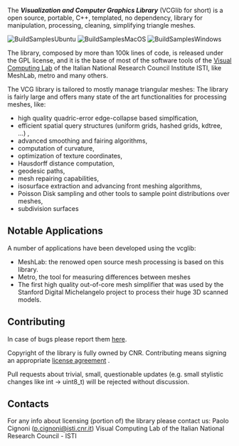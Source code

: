 The **_Visualization and Computer Graphics Library_** (VCGlib for short) is a open source, portable, C++, templated, no dependency, library for manipulation, processing, cleaning, simplifying triangle meshes.

![BuildSamplesUbuntu](https://github.com/cnr-isti-vclab/vcglib/workflows/BuildSamplesUbuntu/badge.svg)
![BuildSamplesMacOS](https://github.com/cnr-isti-vclab/vcglib/workflows/BuildSamplesMacOS/badge.svg)
![BuildSamplesWindows](https://github.com/cnr-isti-vclab/vcglib/workflows/BuildSamplesWindows/badge.svg)

The library, composed by more than 100k lines of code, is released under the GPL license, and it is the base of most of the software tools of the [Visual Computing Lab](http://vcg.isti.cnr.it) of the Italian National Research Council Institute ISTI, like MeshLab, metro and many others.

The VCG library is tailored to mostly manage triangular meshes: The library is fairly large and offers many state of the art functionalities for processing meshes, like:

- high quality quadric-error edge-collapse based simplfication,
- efficient spatial query structures (uniform grids, hashed grids, kdtree, ...) ,
- advanced smoothing and fairing algorithms,
- computation of curvature,
- optimization of texture coordinates,
- Hausdorff distance computation,
- geodesic paths,
- mesh repairing capabilities,
- isosurface extraction and advancing front meshing algorithms,
- Poisson Disk sampling and other tools to sample point distributions over meshes,
- subdivision surfaces

## Notable Applications

A number of applications have been developed using the vcglib:

- MeshLab: the renowed open source mesh processing is based on this library.
- Metro, the tool for measuring differences between meshes
- The first high quality out-of-core mesh simplifier that was used by the Stanford Digital Michelangelo project to process their huge 3D scanned models.

## Contributing
In case of bugs please report them [here](https://github.com/cnr-isti-vclab/vcglib/issues).

Copyright of the library is fully owned by CNR. Contributing means signing an appropriate [license agreement](https://github.com/cnr-isti-vclab/vcglib/blob/master/docs/ContributorLicenseAgreement.pdf) . 

Pull requests about trivial, small, questionable updates (e.g. small stylistic changes like int -> uint8_t) will be rejected without discussion. 


## Contacts

For any info about licensing (portion of) the library please contact us:
Paolo Cignoni (p.cignoni@isti.cnr.it) 
Visual Computing Lab of the Italian National Research Council - ISTI

